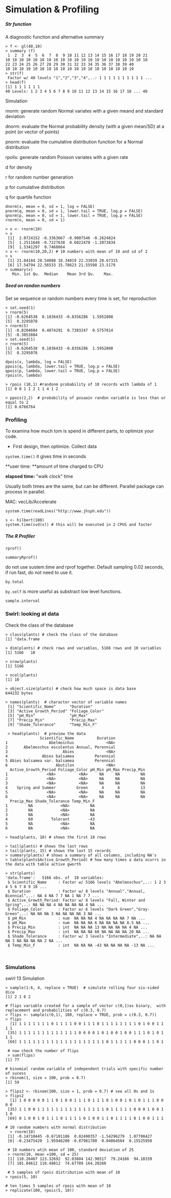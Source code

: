 # Simulation & Profiling

##### Str function

A diagnostic function and alternative summary

```
> f <- gl(40,10)
> summary (f)
 1  2  3  4  5  6  7  8  9 10 11 12 13 14 15 16 17 18 19 20 21 
10 10 10 10 10 10 10 10 10 10 10 10 10 10 10 10 10 10 10 10 10 
22 23 24 25 26 27 28 29 30 31 32 33 34 35 36 37 38 39 40 
10 10 10 10 10 10 10 10 10 10 10 10 10 10 10 10 10 10 10 
> str(f)
 Factor w/ 40 levels "1","2","3","4",..: 1 1 1 1 1 1 1 1 1 1 ...
> head(f)
[1] 1 1 1 1 1 1
40 Levels: 1 2 3 4 5 6 7 8 9 10 11 12 13 14 15 16 17 18 ... 40
```

Simulation

rnorm: generate random Normal variates with a given meand and standard deviation

dnorm: evaluate the Normal probability density \(with a given mean/SD\) at a point \(or vector of points\)

pnorm: evaluate the cumulative distribution function for a Normal distribution

rpolis: generate random Poisson variates with a given rate

d for density

r for random number generation

p for cumulative distribution

q for quartile function

```
dnorm(x, mean = 0, sd = 1, log = FALSE)
pnorm(q, mean = 0, sd = 1, lower.tail = TRUE, log.p = FALSE)
qnorm(p, mean = 0, sd = 1, lower.tail = TRUE, log.p = FALSE)
rnorm(n, mean = 0, sd = 1)
```

```
> x <- rnorm(10)
> x
 [1]  2.0724152 -0.3363667 -0.9007546 -0.2624824
 [5]  1.2511648 -0.7227638  0.6022470 -1.2073834
 [9]  1.5341297  0.7468664
> x <- rnorm(10,20,2) # 10 numbers with mean of 10 and sd of 2
> x
 [1] 21.04184 20.54080 18.34019 22.33039 20.67315
 [6] 17.54794 22.56533 15.78623 21.55598 23.5179
> summary(x)
   Min. 1st Qu.  Median    Mean 3rd Qu.    Max.
```

##### Seed on randon numbers

Set se sequence or random numbers every time is set, for reproduction

```
> set.seed(1)
> rnorm(5)
[1] -0.6264538  0.1836433 -0.8356286  1.5952808
[5]  0.3295078
> rnorm(5)
[1] -0.8204684  0.4874291  0.7383247  0.5757814
[5] -0.3053884
> set.seed(1)
> rnorm(5)
[1] -0.6264538  0.1836433 -0.8356286  1.5952808
[5]  0.3295078
```

```
dpois(x, lambda, log = FALSE)
ppois(q, lambda, lower.tail = TRUE, log.p = FALSE)
qpois(p, lambda, lower.tail = TRUE, log.p = FALSE)
rpois(n, lambda)
```

```
> rpois (10,1) #randonm probability of 10 records with lambda of 1
[1] 0 0 1 1 2 1 1 4 1 2

> ppois(2,2)  # probability of posaain randon variable is less than or equal to 2
[1] 0.6766764
```

### Profiling

To examina how much tom is spend in different parts, to optimize your code.

* First design, then optimize. Collect data

`system.time()` it gives time in seconds

**user time: **amount of time charged to CPU

**elapsed time:** "walk clock" time

Usually both times are the same, but can be different. Parallel package can process in parallel.

MAC: vecLib/Accelerate

```
system.time(readLines("http://www.jhsph.edu"))

s <- hilbert(100)
system.time(svd(x)) # this will be executed in 2 CPUS and faster
```

##### The R Profiler

`rprof()`

`summaryRprof()`

do not use sustem.time and rprof together. Default sampling 0.02 seconds, if run fast, do not need to use it.

`by.total`

`by.self` is more useful as substract low level functions.

`sample.interval`



### Swirl: looking at data

Check the class of the database

```
> class(plants) # check the class of the database
[1] "data.frame

> dim(plants) # check rows and variables, 5166 rows and 10 variables
[1] 5166   10

> nrow(plants)
[1] 5166

> ncol(plants)
[1] 10

> object.size(plants) # check how much space is data base
644232 bytes

> names(plants)  # character vector of variable names
 [1] "Scientific_Name"      "Duration"            
 [3] "Active_Growth_Period" "Foliage_Color"       
 [5] "pH_Min"               "pH_Max"              
 [7] "Precip_Min"           "Precip_Max"          
 [9] "Shade_Tolerance"      "Temp_Min_F" 
 
 > head(plants)  # preview the data
               Scientific_Name          Duration
1                  Abelmoschus              <NA>
2       Abelmoschus esculentus Annual, Perennial
3                        Abies              <NA>
4               Abies balsamea         Perennial
5 Abies balsamea var. balsamea         Perennial
6                     Abutilon              <NA>
  Active_Growth_Period Foliage_Color pH_Min pH_Max Precip_Min
1                 <NA>          <NA>     NA     NA         NA
2                 <NA>          <NA>     NA     NA         NA
3                 <NA>          <NA>     NA     NA         NA
4    Spring and Summer         Green      4      6         13
5                 <NA>          <NA>     NA     NA         NA
6                 <NA>          <NA>     NA     NA         NA
  Precip_Max Shade_Tolerance Temp_Min_F
1         NA            <NA>         NA
2         NA            <NA>         NA
3         NA            <NA>         NA
4         60        Tolerant        -43
5         NA            <NA>         NA
6         NA            <NA>         NA

> head(plants, 10) # shows the first 10 rows

> tail(plants) # shows the last rows
> tail(plants, 15) # shows the last 15 records
> summary(plants) # shows a summary of all columns, including NA's
> table(plants$Active_Growth_Period) # how many times a data ocurrs in the data with table active gworth

> str(plants)
'data.frame':	5166 obs. of  10 variables:
 $ Scientific_Name     : Factor w/ 5166 levels "Abelmoschus",..: 1 2 3 4 5 6 7 8 9 10 ...
 $ Duration            : Factor w/ 8 levels "Annual","Annual, Biennial",..: NA 4 NA 7 7 NA 1 NA 7 7 ...
 $ Active_Growth_Period: Factor w/ 8 levels "Fall, Winter and Spring",..: NA NA NA 4 NA NA NA NA 4 NA ...
 $ Foliage_Color       : Factor w/ 6 levels "Dark Green","Gray-Green",..: NA NA NA 3 NA NA NA NA 3 NA ...
 $ pH_Min              : num  NA NA NA 4 NA NA NA NA 7 NA ...
 $ pH_Max              : num  NA NA NA 6 NA NA NA NA 8.5 NA ...
 $ Precip_Min          : int  NA NA NA 13 NA NA NA NA 4 NA ...
 $ Precip_Max          : int  NA NA NA 60 NA NA NA NA 20 NA ...
 $ Shade_Tolerance     : Factor w/ 3 levels "Intermediate",..: NA NA NA 3 NA NA NA NA 2 NA ...
 $ Temp_Min_F          : int  NA NA NA -43 NA NA NA NA -13 NA ...
 
 
```

### Simulations

swirl 13 Simulation

```
> sample(1:6, 4, replace = TRUE)  # simulate rolling four six-sided dice 
[1] 2 1 6 2

# flips variable created for a sample of vector c(0,1)as binary,  with replacement and probabilities of c(0.3, 0.7)
> flips <- sample(c(0,1), 100, replace = TRUE, prob = c(0.3, 0.7))
> flips
  [1] 1 1 1 1 1 1 1 0 1 1 1 1 0 0 1 1 1 0 1 1 1 1 1 1 1 1 0 1 0 0 1 1 1 1
 [35] 1 1 1 1 1 1 1 1 1 1 1 1 1 0 0 0 0 1 0 1 0 0 1 0 0 1 1 1 0 1 0 1 1 1
 [69] 1 1 1 1 1 1 1 1 1 1 1 1 1 1 1 1 1 1 1 0 1 1 1 1 1 0 0 0 1 1 0 1
 
 # now check the number of flips
 > sum(flips)
[1] 77

# binomial random variable of independent trials with specific number of sucess
> rbinom(1, size = 100, prob = 0.7)
[1] 59

> flips2 <- rbinom(100, size = 1, prob = 0.7) # see all 0s and 1s 
> flips2
  [1] 1 0 0 0 0 0 1 1 0 1 0 0 1 1 1 0 1 1 1 0 1 0 0 1 0 1 0 1 1 1 0 0 0 0
 [35] 1 1 0 0 1 1 1 1 1 1 1 1 1 1 1 1 1 1 1 0 1 1 1 1 1 0 0 0 1 0 0 1 1 0
 [69] 0 1 0 0 1 0 1 1 1 0 1 1 1 1 0 1 0 0 1 1 0 1 1 1 1 0 1 0 0 1 1 1
 
# 10 random numbers with normal distribution
  > rnorm(10)
 [1] -0.14710445 -0.67101186  0.02490357 -1.54296279  1.07708427
 [6] -0.23475420  1.95946200 -0.87981780  0.04064564  0.15525950
 
 # 10 numbers wtih mean of 100, standard deviation of 25
 > rnorm(10, mean =100, sd = 25)
 [1] 110.26467 123.32692  92.03604 142.98517  79.24166  94.10339
 [7] 101.04612 110.48012  74.67709 164.20260
 
 # 5 samples of rpois distribution with mean of 10
> rpois(5, 10) 

# ten times 5 samples of rpois with mean of 10
> replicate(100, rpois(5, 10))


```





